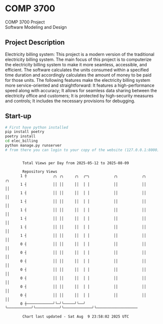 # COMP 3700
COMP 3700 Project  
Software Modeling and Design
## Project Description
Electricity billing system: This project is a modern version of the traditional electricity billing system. The main focus of this project is to computerize the electricity billing system to make it more seamless, accessible, and efficient. The software calculates the units consumed within a specified time duration and accordingly calculates the amount of money to be paid for those units. The following features make the electricity billing system more service-oriented and straightforward: It features a high-performance speed along with accuracy; It allows for seamless data sharing between the electricity office and customers; It is protected by high-security measures and controls; It includes the necessary provisions for debugging.

## Start-up
```bash
# First have python installed
pip install poetry
poetry install
cd elec_billing
python manage.py runserver
# from there you can login to your copy of the website (127.0.0.1:8000), default creds are admin/admin
```

```

        Total Views per Day from 2025-05-12 to 2025-08-09

        Repository Views
       1 ┼            ╭╮ ╭╮     ╭╮  ╭─╮           ╭╮           ╭╮             ╭╮
       1 ┤            ││ ││     ││  │ │           ││           ││             ││
       1 ┤            ││ ││     ││  │ │           ││           ││             ││
       1 ┤            ││ ││     ││  │ │           ││           ││             ││
       1 ┤            ││ ││     ││  │ │           ││           ││             ││
       1 ┤            ││ ││     ││  │ │           ││           ││             ││
       1 ┤            ││ ││     ││  │ │           ││           ││             ││
       1 ┤            ││ ││     ││  │ │           ││           ││             ││
       0 ┤            ││ ││     ││  │ │           ││           ││             ││
       0 ┤            ││ ││     ││  │ │           ││           ││             ││
       0 ┤            ││ ││     ││  │ │           ││           ││             ││
       0 ┤            ││ ││     ││  │ │           ││           ││             ││
       0 ┤            ││ ││     ││  │ │           ││           ││             ││
       0 ┤            ││ ││     ││  │ │           ││           ││             ││
       0 ┤            ││ ││     ││  │ │           ││           ││             ││
       0 ┼────────────╯╰─╯╰─────╯╰──╯ ╰───────────╯╰───────────╯╰─────────────╯╰───────────────────

        Chart last updated - Sat Aug  9 23:58:02 2025 UTC
        
```
